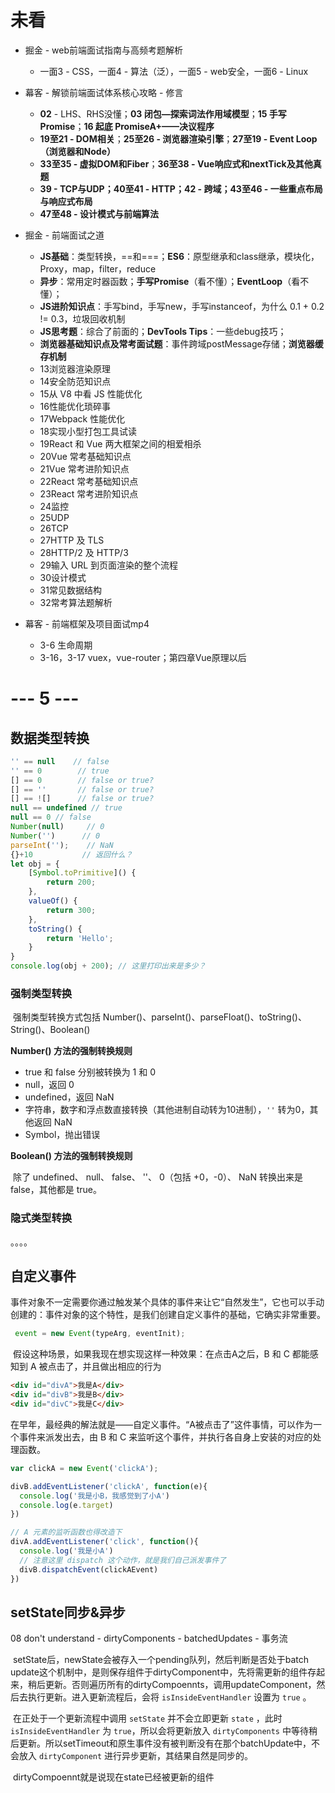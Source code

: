 # 未看

- 掘金 - web前端面试指南与高频考题解析
  - 一面3 - CSS，一面4 - 算法（泛），一面5 - web安全，一面6 - Linux
- 幕客 - 解锁前端面试体系核心攻略 - 修言
  - **02** - LHS、RHS没懂；**03 闭包—探索词法作用域模型**；**15 手写Promise**；**16 起底 PromiseA+——决议程序**
  - **19至21 - DOM相关**；**25至26 - 浏览器渲染引擎**；**27至19 - Event Loop（浏览器和Node）**
  - **33至35 - 虚拟DOM和Fiber**；**36至38 - Vue响应式和nextTick及其他真题**
  - **39 - TCP与UDP；40至41 - HTTP；42 - 跨域；43至46 - 一些重点布局与响应式布局**
  - **47至48 - 设计模式与前端算法**
- 掘金 - 前端面试之道
  - **JS基础**：类型转换，==和===；**ES6**：原型继承和class继承，模块化，Proxy，map，filter，reduce
  - **异步**：常用定时器函数；**手写Promise**（看不懂）；**EventLoop**（看不懂）；
  - **JS进阶知识点**：手写bind，手写new，手写instanceof，为什么 0.1 + 0.2 != 0.3，垃圾回收机制
  - **JS思考题**：综合了前面的；**DevTools Tips**：一些debug技巧；
  - **浏览器基础知识点及常考面试题**：事件跨域postMessage存储；**浏览器缓存机制**
  - 13浏览器渲染原理
  - 14安全防范知识点
  - 15从 V8 中看 JS 性能优化
  - 16性能优化琐碎事
  - 17Webpack 性能优化
  - 18实现小型打包工具试读
  - 19React 和 Vue 两大框架之间的相爱相杀
  - 20Vue 常考基础知识点
  - 21Vue 常考进阶知识点
  - 22React 常考基础知识点
  - 23React 常考进阶知识点
  - 24监控
  - 25UDP
  - 26TCP
  - 27HTTP 及 TLS
  - 28HTTP/2 及 HTTP/3
  - 29输入 URL 到页面渲染的整个流程
  - 30设计模式
  - 31常见数据结构
  - 32常考算法题解析

- 幕客 - 前端框架及项目面试mp4
  - 3-6 生命周期
  - 3-16，3-17 vuex，vue-router；第四章Vue原理以后







# --- 5 ---

## 数据类型转换

```js
'' == null    // false
'' == 0        // true
[] == 0        // false or true?
[] == ''       // false or true?
[] == ![]      // false or true?
null == undefined // true
null == 0 // false
Number(null)     // 0
Number('')      // 0
parseInt('');    // NaN
{}+10           // 返回什么？
let obj = {
    [Symbol.toPrimitive]() {
        return 200;
    },
    valueOf() {
        return 300;
    },
    toString() {
        return 'Hello';
    }
}
console.log(obj + 200); // 这里打印出来是多少？
```



### 强制类型转换

​	强制类型转换方式包括 Number()、parseInt()、parseFloat()、toString()、String()、Boolean()

**Number() 方法的强制转换规则**

- true 和 false 分别被转换为 1 和 0
- null，返回 0
- undefined，返回 NaN
- 字符串，数字和浮点数直接转换（其他进制自动转为10进制），`''` 转为0，其他返回 NaN
- Symbol，抛出错误

**Boolean() 方法的强制转换规则**

​	除了 undefined、 null、 false、 ''、 0（包括 +0，-0）、 NaN 转换出来是 false，其他都是 true。



### 隐式类型转换

。。。。









## 自定义事件

​	事件对象不一定需要你通过触发某个具体的事件来让它“自然发生”，它也可以手动创建的：事件对象的这个特性，是我们创建自定义事件的基础，它确实非常重要。

```js
 event = new Event(typeArg, eventInit);
```

​	假设这种场景，如果我现在想实现这样一种效果：在点击A之后，B 和 C 都能感知到 A 被点击了，并且做出相应的行为

```html
<div id="divA">我是A</div>
<div id="divB">我是B</div>
<div id="divC">我是C</div>
```

​	在早年，最经典的解法就是——自定义事件。“A被点击了”这件事情，可以作为一个事件来派发出去，由 B 和 C 来监听这个事件，并执行各自身上安装的对应的处理函数。

```js
var clickA = new Event('clickA');

divB.addEventListener('clickA', function(e){
  console.log('我是小B，我感觉到了小A')
  console.log(e.target)
}) 

// A 元素的监听函数也得改造下
divA.addEventListener('click', function(){
  console.log('我是小A')
  // 注意这里 dispatch 这个动作，就是我们自己派发事件了
  divB.dispatchEvent(clickAEvent)
}) 
```



## setState同步&异步

08 don't understand - dirtyComponents - batchedUpdates - 事务流

​	setState后，newState会被存入一个pending队列，然后判断是否处于batch update这个机制中，是则保存组件于dirtyComponent中，先将需更新的组件存起来，稍后更新。否则遍历所有的dirtyCompoennts，调用updateComponent，然后去执行更新。进入更新流程后，会将 `isInsideEventHandler` 设置为 `true` 。

​	在正处于一个更新流程中调用 `setState` 并不会立即更新 `state` ，此时 `isInsideEventHandler` 为 `true`，所以会将更新放入 `dirtyComponents` 中等待稍后更新。所以setTimeout和原生事件没有被判断没有在那个batchUpdate中，不会放入 `dirtyComponent` 进行异步更新，其结果自然是同步的。

​	dirtyCompoennt就是说现在state已经被更新的组件







